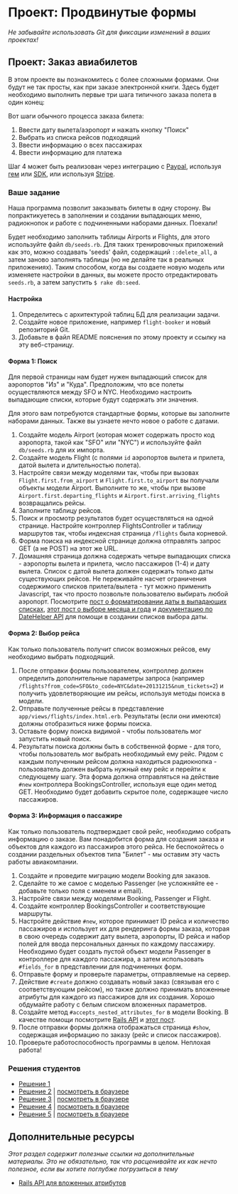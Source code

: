 # Проект: Продвинутые формы

*Не забывайте использовать Git для фиксации изменений в ваших проектах!*

## Проект: Заказ авиабилетов

В этом проекте вы познакомитесь с более сложными формами. Они будут не так просты, как при заказе электронной книги. Здесь будет необходимо выполнить первые три шага типичного заказа полета в один конец:

Вот шаги обычного процесса заказа билета:

1. Ввести дату вылета/аэропорт и нажать кнопку "Поиск"
2. Выбрать из списка рейсов подходящий
3. Ввести информацию о всех пассажирах
4. Ввести информацию для платежа

Шаг 4 может быть реализован через интеграцию с
[Paypal](http://coding.smashingmagazine.com/2011/09/05/getting-started-with-the-paypal-api/), используя [гем](https://github.com/nov/paypal-express) или [ SDK](http://www.tommyblue.it/2013/07/03/paypal-express-checkout-with-ruby-on-rails-and-paypal-sdk-merchant), или используя [Stripe](https://stripe.com/docs/checkout/guides/rails).

### Ваше задание

Наша программа позволит заказывать билеты в одну сторону. Вы попрактикуетесь в заполнении и создании выпадающих меню, радиокнопок и работе с подчиненными наборами данных. Поехали!

Будет необходимо заполнить таблицы Airports и Flights, для этого используйте файл `db/seeds.rb`. Для таких тренировочных приложений как это, можно создавать 'seeds' файл, содержащий `::delete_all`, а затем заново заполнять таблицы (но не делайте так в реальных приложениях). Таким способом, когда вы создаете новую модель или изменяете настройки в данных, вы можете просто отредактировать `seeds.rb`, а затем запустить `$ rake db:seed`.

#### Настройка

1. Определитесь с архитектурой таблиц БД для реализации задачи.
2. Создайте новое приложение, например `flight-booker` и новый репозиторий Git.
3. Добавьте в файл README пояснения по этому проекту и ссылку на эту веб-страницу.

#### Форма 1: Поиск

Для первой страницы нам будет нужен выпадающий список для аэропортов "Из" и "Куда". Предположим, что все полеты осуществляются между SFO и NYC. Необходимо настроить выпадающие списки, которые будут содержать эти значения.

Для этого вам потребуются стандартные формы, которые вы заполните наборами данных. Также вы узнаете нечто новое о работе с датами.

1. Создайте модель Airport (которая может содержать просто код аэропорта, такой как "SFO" или "NYC") и используйте файл `db/seeds.rb` для их импорта.
2. Создайте модель Flight (с полями `id` аэропортов вылета и прилета, датой вылета и длительностью полета).
3. Настройте связи между моделями так, чтобы при вызовах `Flight.first.from_airport` и `Flight.first.to_airport` вы получали объекты модели Airport. Выполните то же, чтобы при вызове `Airport.first.departing_flights` и `Airport.first.arriving_flights` возвращались рейсы.
4. Заполните таблицу рейсов.
5. Поиск и просмотр результатов будет осуществляться на одной странице. Настройте контроллер FlightsController и таблицу маршрутов так, чтобы индексная страница `/flights` была корневой.
6. Форма поиска на индексной странице должна отправлять запрос GET (а не POST) на этот же URL.
7. Домашняя страница должна содержать четыре выпадающих списка - аэропорты вылета и прилета, число пассажиров (1-4) и дату вылета. Список с датой вылета должен содержать только даты существующих рейсов. Не переживайте насчет ограничения содержимого списков прилета/вылета - тут можно применить Javascript, так что просто позвольте пользователю выбирать любой аэропорт. Посмотрите
[пост о форматировании даты в выпадающих списках](http://stackoverflow.com/questions/15720940/rails-format-date-in-drop-down-list-in-view), [этот пост о выборе месяца и года](http://stackoverflow.com/questions/13001904/rails-drop-down-select-month-year) и [документацию по DateHelper API](http://api.rubyonrails.org/classes/ActionView/Helpers/DateHelper.html) для помощи в создании списков выбора даты.

#### Форма 2: Выбор рейса

Как только пользователь получит список возможных рейсов, ему необходимо выбрать подходящий.

1. После отправки формы пользователем, контроллер должен определить дополнительные параметры запроса (например `/flights?from_code=SFO&to_code=NYC&date=20131215&num_tickets=2`) и получить удовлетворяющие им рейсы, используя методы поиска в модели.
2. Отправьте полученные рейсы в представление `app/views/flights/index.html.erb`. Результаты (если они имеются) должны отобразиться ниже формы поиска.
3. Оставьте форму поиска видимой - чтобы пользователь мог запустить новый поиск.
4. Результаты поиска должны быть в собственной форме - для того, чтобы пользователь мог выбрать необходимый ему рейс. Рядом с каждым полученным рейсом должна находиться радиокнопка - пользователь должен выбрать нужный ему рейс и перейти к следующему шагу. Эта форма должна отправляться на действие `#new` контроллера BookingsController, используя еще один метод GET. Необходимо будет добавить скрытое поле, содержащее число пассажиров.

#### Форма 3: Информация о пассажире

Как только пользователь подтверждает свой рейс, необходимо собрать информацию о заказе. Вам понадобится форма для создания заказа и объектов для каждого из пассажиров этого рейса. Не беспокойтесь о создании раздельных объектов типа "Билет" - мы оставим эту часть работы авиакомпании.

1. Создайте и проведите миграцию модели Booking для заказов.
2. Сделайте то же самое с моделью Passenger (не усложняйте ее - добавьте только поля с именем и email).
3. Настройте связи между моделями Booking, Passenger и Flight.
4. Создайте контроллер BookingsController и соответствующие маршруты.
5. Настройте действие `#new`, которое принимает ID рейса и количество пассажиров и использует их для рендеринга формы заказа, которая в свою очередь содержит дату вылета, аэропорты, ID рейса и набор полей для ввода персональных данных по каждому пассажиру. Необходимо будет создать пустой объект модели Passenger в контроллере для каждого пассажира, а затем использовать `#fields_for` в представлении для подчиненных форм.
6. Отправьте форму и проверьте параметры, отправляемые на сервер.
7. Действие `#create` должно создавать новый заказ (связывая его с соответствующим рейсом), но также должно принимать вложенные атрибуты для каждого из пассажиров для их создания. Хорошо обдумайте работу с белым списком вложенных параметров.
8. Создайте метод `#accepts_nested_attributes_for` в модели Booking. В качестве помощи посмотрите [Rails API](http://api.rubyonrails.org/classes/ActiveRecord/NestedAttributes/ClassMethods.html) и [этот пост](http://stackoverflow.com/questions/18540679/rails-4-accepts-nested-attributes-for-and-mass-assignment).
9. После отправки формы должна отображаться страница `#show`, содержащая информацию по заказу (рейс и список пассажиров).
10. Проверьте работоспособность программы в целом. Неплохая работа!

### Решения студентов

* [Решение 1](https://github.com/spierer/odin-advanced-forms)
* [Решение 2](https://github.com/Jberczel/Flight_Booker) | [посмотреть в браузере](http://flight-booker.herokuapp.com)
* [Решение 3](https://github.com/donaldali/odin-flight-booker) | [посмотреть в браузере](http://dna-flight-booker.herokuapp.com/)
* [Решение 4](https://github.com/adrianbadarau/flight-booking-app) | [посмотреть в браузере](http://flight-booking-app.herokuapp.com/)
* [Решение 5](https://github.com/imousterian/FlightBooker) | [посмотреть в браузере](https://one-way-ticket.herokuapp.com/)

## Дополнительные ресурсы

*Этот раздел содержит полезные ссылки на дополнительные материалы. Это не обязательно, так что расценивайте их как нечто полезное, если вы хотите поглубже погрузиться в тему*


* [Rails API для вложенных атрибутов](http://api.rubyonrails.org/classes/ActiveRecord/NestedAttributes/ClassMethods.html)
